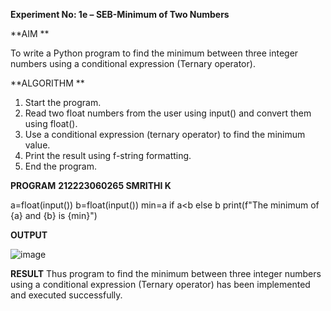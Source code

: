 **Experiment No: 1e – SEB-Minimum of Two Numbers**

**AIM ** 

To write a Python program to find the minimum between three integer numbers using a conditional expression (Ternary operator).

**ALGORITHM  **
1. Start the program.
2. Read two float numbers from the user using input() and convert them using float().
3. Use a conditional expression (ternary operator) to find the minimum value.
4. Print the result using f-string formatting.
5. End the program.

**PROGRAM**
**212223060265
SMRITHI K**

a=float(input())
b=float(input())
min=a if a<b else b
print(f"The minimum of {a} and {b} is {min}")

**OUTPUT**

![image](https://github.com/user-attachments/assets/6facd2ea-dbaa-4db1-bda4-bf0fcae15b14)

**RESULT**
Thus program to find the minimum between three integer numbers using a conditional expression (Ternary operator) has been implemented and executed successfully.
